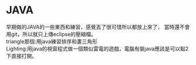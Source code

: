 # JAVA
  早期做的JAVA的一些東西和練習，感覺丟了很可惜所以都放上來了，
  當時還不會用git，所以就只上傳eclipse的壓縮檔。\
  triangle那個:用java練習排序和畫三角形\
  Lighting:用java的視窗程式做一個類似雷電的遊戲，電腦有裝java應該是可以點2下直接打開。
